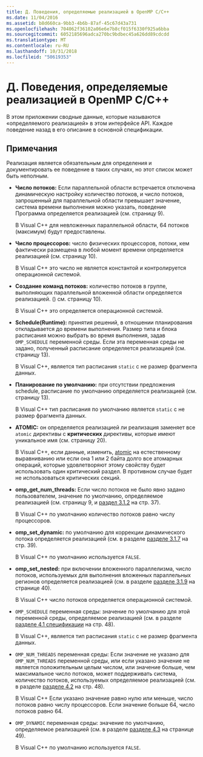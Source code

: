 ```yaml
---
title: Д. Поведения, определяемые реализацией в OpenMP C/C++
ms.date: 11/04/2016
ms.assetid: b8d660ca-9bb3-4b6b-87af-45c67d43a731
ms.openlocfilehash: 704062f36102a06e6e7b8cf015f6330f925a6bba
ms.sourcegitcommit: 6052185696adca270bc9bdbec45a626dd89cdcdd
ms.translationtype: MT
ms.contentlocale: ru-RU
ms.lasthandoff: 10/31/2018
ms.locfileid: "50619353"
---
```

# <a name="e-implementation-defined-behaviors-in-openmp-cc"></a>Д. Поведения, определяемые реализацией в OpenMP C/C++

В этом приложении сводные данные, которые называются «определяемого реализацией» в этом интерфейсе API.  Каждое поведение назад в его описание в основной спецификации.

## <a name="remarks"></a>Примечания

Реализация является обязательным для определения и документировать ее поведение в таких случаях, но этот список может быть неполным.

- **Число потоков:** Если параллельной области встречается отключена динамическую настройку количество потоков, и число потоков, запрошенный для параллельной области превышает значение, система времени выполнения можно указать, поведение Программа определяется реализацией (см. страницу 9).

   В Visual C++ для невложенных параллельной области, 64 потоков (максимум) будут предоставлены.

- **Число процессоров:** число физических процессоров, потоки, кем фактически размещена в любой момент времени определяется реализацией (см. страницу 10).

   В Visual C++ это число не является константой и контролируется операционной системой.

- **Создание команд потоков:** количество потоков в группе, выполняющих параллельной вложенной области определяется реализацией. () см. страницу 10).

   В Visual C++ это определяется операционной системой.

- **Schedule(Runtime):** принятия решений, в отношении планирования откладывается до времени выполнения. Размер типа и блока расписания можно выбрать во время выполнения, задав `OMP_SCHEDULE` переменной среды. Если эта переменная среды не задано, полученный расписание определяется реализацией (см. страницу 13).

   В Visual C++, является тип расписания `static` с не размер фрагмента данных.

- **Планирование по умолчанию:** при отсутствии предложения schedule, расписание по умолчанию определяется реализацией (см. страницу 13).

   В Visual C++ тип расписания по умолчанию является `static` с не размер фрагмента данных.

- **ATOMIC:** он определяется реализацией ли реализация заменяет все `atomic` директивы с **критических** директивы, которые имеют уникальное имя (см. страницу 20).

   В Visual C++, если данные, изменить, [atomic](../../parallel/openmp/reference/atomic.md) на естественному выравниванию или если она 1 или 2 байта долго все атомарных операций, которые удовлетворяют этому свойству будет использовать один критический раздел. В противном случае будет не использоваться критических секций.

- **omp_get_num_threads:** Если число потоков не было явно задано пользователем, значение по умолчанию, определяемое реализацией (см. страницу 9, и [раздел 3.1.2](../../parallel/openmp/3-1-2-omp-get-num-threads-function.md) на стр. 37).

   В Visual C++ по умолчанию количество потоков равно числу процессоров.

- **omp_set_dynamic:** по умолчанию для коррекции динамического потока определяется реализацией (см. в разделе [разделе 3.1.7](../../parallel/openmp/3-1-7-omp-set-dynamic-function.md) на стр. 39).

   В Visual C++ по умолчанию используется `FALSE`.

- **omp_set_nested:** при включении вложенного параллелизма, число потоков, используемых для выполнения вложенных параллельных регионов определяется реализацией (см. в разделе [разделе 3.1.9](../../parallel/openmp/3-1-9-omp-set-nested-function.md) на странице 40).

   В Visual C++ число потоков определяется операционной системой.

- `OMP_SCHEDULE` переменная среды: значение по умолчанию для этой переменной среды, определяемое реализацией (см. в разделе [разделе 4.1 спецификации](../../parallel/openmp/4-1-omp-schedule.md) на стр. 48).

   В Visual C++, является тип расписания `static` с не размер фрагмента данных.

- `OMP_NUM_THREADS` переменная среды: Если значение не указано для `OMP_NUM_THREADS` переменной среды, или если указано значение не является положительным целым числом, или значение больше, чем максимальное число потоков, может поддерживать система, количество потоков, используемых определяемое реализацией (см. в разделе [разделе 4.2](../../parallel/openmp/4-2-omp-num-threads.md) на стр. 48).

   В Visual C++ Если указано значение равно нулю или меньше, число потоков равно числу процессоров.  Если значение больше 64, число потоков равно 64.

- `OMP_DYNAMIC` переменная среды: значение по умолчанию, определяемое реализацией (см. в разделе [разделе 4.3](../../parallel/openmp/4-3-omp-dynamic.md) на странице 49).

   В Visual C++ по умолчанию используется `FALSE`.